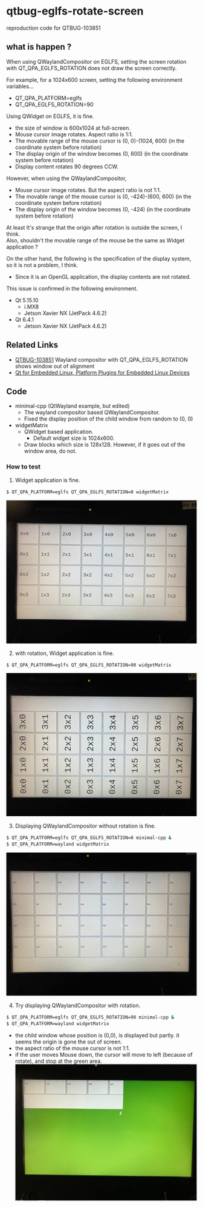 # qtbug-eglfs-rotate-screen

reproduction code for QTBUG-103851

## what is happen ?

When using QWaylandCompositor on EGLFS, setting the screen rotation with QT_QPA_EGLFS_ROTATION does not draw the screen correctly.

For example, for a 1024x600 screen, setting the following environment variables...
* QT_QPA_PLATFORM=eglfs
* QT_QPA_EGLFS_ROTATION=90

Using QWidget on EGLFS, it is fine.
* the size of window is 600x1024 at full-screen.
* Mouse cursor image rotates. Aspect ratio is 1:1.
* The movable range of the mouse cursor is (0, 0)-(1024, 600) (in the coordinate system before rotation)
* The display origin of the window becomes (0, 600) (in the coordinate system before rotation)
* Display content rotates 90 degrees CCW.

However, when using the QWaylandCompositor,
* Mouse cursor image rotates. But the aspect ratio is not 1:1.
* The movable range of the mouse cursor is (0, -424)-(600, 600) (in the coordinate system before rotation)
* The display origin of the window becomes (0, -424) (in the coordinate system before rotation)

At least It's strange that the origin after rotation is outside the screen, I think.  
Also, shouldn't the movable range of the mouse be the same as Widget application ?

On the other hand, the following is the specification of the display system, so it is not a problem, I think.
* Since it is an OpenGL application, the display contents are not rotated.

This issue is confirmed in the following environment.
* Qt 5.15.10
  * i.MX8
  * Jetson Xavier NX (JetPack 4.6.2)
* Qt 6.4.1
  * Jetson Xavier NX (JetPack 4.6.2)


## Related Links
- [QTBUG-103851](https://bugreports.qt.io/browse/QTBUG-103851) Wayland compositor with QT_QPA_EGLFS_ROTATION shows window out of alignment
- [Qt for Embedded Linux, Platform Plugins for Embedded Linux Devices](https://doc.qt.io/qt-5/embedded-linux.html#platform-plugins-for-embedded-linux-devices)

## Code
* minimal-cpp (QtWayland example, but edited)
  * The wayland compositor based QWaylandCompositor.
  * Fixed the display position of the child window from random to (0, 0)
* widgetMatrix
  * QWidget based application.
    * Default widget size is 1024x600.
  * Draw blocks which size is 128x128. However, if it goes out of the window area, do not.

### How to test

1. Widget application is fine. 
```bash
$ QT_QPA_PLATFORM=eglfs QT_QPA_EGLFS_ROTATION=0 widgetMatrix
```
![widget-eglfs-without-rotation](images/widget-eglfs-without-rotation.jpg)

2. with rotation, Widget application is fine. 
```bash
$ QT_QPA_PLATFORM=eglfs QT_QPA_EGLFS_ROTATION=90 widgetMatrix
```
![widget-eglfs-with-rotation](images/widget-eglfs-with-rotation.jpg)

3. Displaying QWaylandCompositor without rotation is fine.
```bash
$ QT_QPA_PLATFORM=eglfs QT_QPA_EGLFS_ROTATION=0 minimal-cpp &
$ QT_QPA_PLATFORM=wayland widgetMatrix
```
![wayland-without-rotation](images/wayland-without-rotation.jpg)

4. Try displaying QWaylandCompositor with rotation. 
```bash
$ QT_QPA_PLATFORM=eglfs QT_QPA_EGLFS_ROTATION=90 minimal-cpp &
$ QT_QPA_PLATFORM=wayland widgetMatrix
```
* the child window whose position is (0,0), is displayed but partly. it seems the origin is gone the out of screen.
* the aspect ratio of the mouse cursor is not 1:1.
* if the user moves Mouse down, the cursor will move to left (because of rotate), and stop at the green area.
![wayland-with-rotation](images/wayland-with-rotation.jpg)
